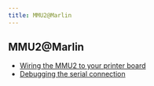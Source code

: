 ```yaml
---
title: MMU2@Marlin
---
```


## MMU2@Marlin

 * [Wiring the MMU2 to your printer board](wiring)
 * [Debugging the serial connection](debugging)
